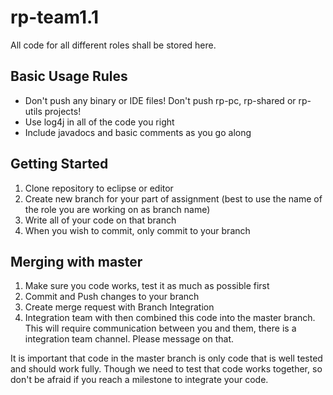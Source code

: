 
# rp-team1.1

All code for all different roles shall be stored here.

## Basic Usage Rules
 - Don't push any binary or IDE files! Don't push rp-pc, rp-shared or rp-utils projects!
 - Use log4j in all of the code you right
 - Include javadocs and basic comments as you go along

## Getting Started
1. Clone repository to eclipse or editor
2. Create new branch for your part of assignment (best to use the name of the role you are working on as branch name)
3. Write all of your code on that branch
4. When you wish to commit, only commit to your branch

## Merging with master
1. Make sure you code works, test it as much as possible first
2. Commit and Push changes to your branch
3. Create merge request with Branch Integration
4. Integration team with then combined this code into the master branch. This will require communication between you and them, there is a integration team channel. Please message on that.

It is important that code in the master branch is only code that is well tested and should work fully. Though we need to test that code works together, so don't be afraid if you reach a milestone to integrate your code.
